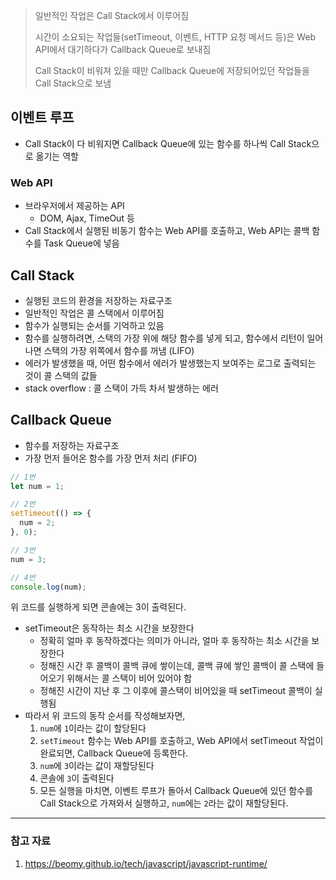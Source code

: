 > 일반적인 작업은 Call Stack에서 이루어짐
>
> 시간이 소요되는 작업들(setTimeout, 이벤트, HTTP 요청 메서드 등)은 Web API에서 대기하다가 Callback Queue로 보내짐
>
> Call Stack이 비워져 있을 때만 Callback Queue에 저장되어있던 작업들을 Call Stack으로 보냄

## 이벤트 루프

- Call Stack이 다 비워지면 Callback Queue에 있는 함수를 하나씩 Call Stack으로 옮기는 역할

### Web API

- 브라우저에서 제공하는 API
  - DOM, Ajax, TimeOut 등
- Call Stack에서 실행된 비동기 함수는 Web API를 호출하고, Web API는 콜백 함수를 Task Queue에 넣음

## Call Stack

- 실행된 코드의 환경을 저장하는 자료구조
- 일반적인 작업은 콜 스택에서 이루어짐
- 함수가 실행되는 순서를 기억하고 있음
- 함수를 실행하려면, 스택의 가장 위에 해당 함수를 넣게 되고, 함수에서 리턴이 일어나면 스택의 가장 위쪽에서 함수를 꺼냄 (LIFO)
- 에러가 발생했을 때, 어떤 함수에서 에러가 발생했는지 보여주는 로그로 출력되는 것이 콜 스택의 값들
- stack overflow : 콜 스택이 가득 차서 발생하는 에러

## Callback Queue

- 함수를 저장하는 자료구조
- 가장 먼저 들어온 함수를 가장 먼저 처리 (FIFO)

```jsx
// 1번
let num = 1;

// 2번
setTimeout(() => {
  num = 2;
}, 0);

// 3번
num = 3;

// 4번
console.log(num);
```

위 코드를 실행하게 되면 콘솔에는 3이 출력된다.

- setTimeout은 동작하는 최소 시간을 보장한다
  - 정확히 얼마 후 동작하겠다는 의미가 아니라, 얼마 후 동작하는 최소 시간을 보장한다
  - 정해진 시간 후 콜백이 콜백 큐에 쌓이는데, 콜백 큐에 쌓인 콜백이 콜 스택에 들어오기 위해서는 콜 스택이 비어 있어야 함
  - 정해진 시간이 지난 후 그 이후에 콜스택이 비어있을 때 setTimeout 콜백이 실행됨
- 따라서 위 코드의 동작 순서를 작성해보자면,
  1. `num`에 `1`이라는 값이 할당된다
  2. `setTimeout` 함수는 Web API를 호출하고, Web API에서 setTimeout 작업이 완료되면, Callback Queue에 등록한다.
  3. `num`에 `3`이라는 값이 재할당된다
  4. 콘솔에 `3`이 출력된다
  5. 모든 실행을 마치면, 이벤트 루프가 돌아서 Callback Queue에 있던 함수를 Call Stack으로 가져와서 실행하고, `num`에는 `2`라는 값이 재할당된다.

---

### 참고 자료

1. https://beomy.github.io/tech/javascript/javascript-runtime/
